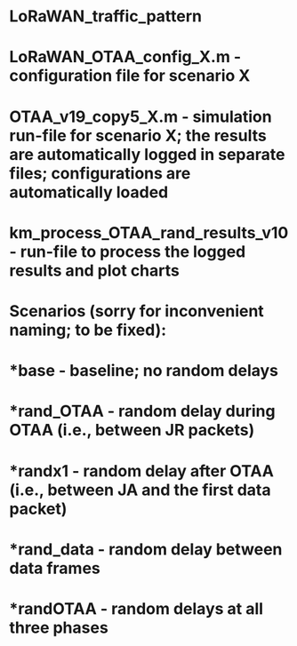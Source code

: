 # LoRaWAN_traffic_pattern
# LoRaWAN_OTAA_config_X.m - configuration file for scenario X
# OTAA_v19_copy5_X.m - simulation run-file for scenario X; the results are automatically logged in separate files; configurations are automatically loaded
# km_process_OTAA_rand_results_v10 - run-file to process the logged results and plot charts

# Scenarios (sorry for inconvenient naming; to be fixed):
# *base - baseline; no random delays
# *rand_OTAA - random delay during OTAA (i.e., between JR packets)
# *randx1 - random delay after OTAA (i.e., between JA and the first data packet)
# *rand_data - random delay between data frames
# *randOTAA - random delays at all three phases
